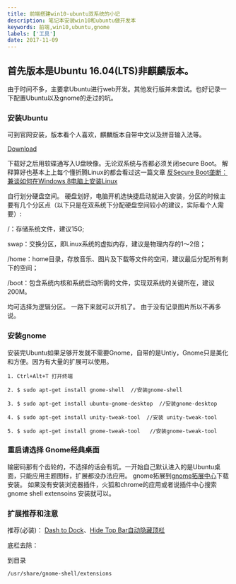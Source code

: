 ```yaml
---
title: 前端搭建win10-ubuntu双系统的小记
description: 笔记本安装win10和ubuntu做开发本
keywords: 前端,win10,ubuntu,gnome
labels: ['工具']
date: 2017-11-09
---
```


## 首先版本是Ubuntu 16.04(LTS)非麒麟版本。

由于时间不多，主要拿Ubuntu进行web开发。其他发行版并未尝试。也好记录一下配置Ubuntu以及gnome的走过的坑。

### 安装Ubuntu

可到官网安装，版本看个人喜欢，麒麟版本自带中文以及拼音输入法等。

[Download](http://cn.ubuntu.com/download/)

下载好之后用软碟通写入U盘映像。无论双系统与否都必须关闭secure Boot。
解释算好也基本上上每个懂折腾Linux的都会看过这一篇文章
[反Secure Boot垄断：兼谈如何在Windows 8电脑上安装Linux](http://www.ruanyifeng.com/blog/2013/01/secure_boot.html)

自行划分硬盘空间。
硬盘划好，电脑开机选快捷启动就进入安装，分区的时候主要有几个分区点（以下只是在双系统下分配硬盘空间较小的建议，实际看个人需要）:

/：存储系统文件，建议15G;

swap：交换分区，即Linux系统的虚拟内存，建议是物理内存的1～2倍；

/home：home目录，存放音乐、图片及下载等文件的空间，建议最后分配所有剩下的空间；

/boot：包含系统内核和系统启动所需的文件，实现双系统的关键所在，建议200M。

均可选择为逻辑分区。
一路下来就可以开机了。
由于没有记录图片所以不再多说。

### 安装gnome

安装完Ubuntu如果足够开发就不需要Gnome，自带的是Untiy，Gnome只是美化和方便。因为有大量的扩展可以使用。

```
1. Ctrl+Alt+T 打开终端
```

```
2. $ sudo apt-get install gnome-shell  //安装gnome-shell
```

```
3. $ sudo apt-get install ubuntu-gnome-desktop  //安装gnome-desktop
```

```
4. $ sudo apt-get install unity-tweak-tool  //安装 unity-tweak-tool
```

```
5. $ sudo apt-get install gnome-tweak-tool   //安装gnome-tweak-tool
```

### 重启请选择 Gnome经典桌面

输密码那有个齿轮的，不选择的话会有坑。一开始自己默认进入的是Ubuntu桌面，只能应用主题图标，扩展都没办法应用。
gnome拓展到[gnome拓展中心](https://extensions.gnome.org/)下载安装。
如果没有安装浏览器插件，火狐和chrome的应用或者说插件中心搜索gnome shell extensoins 安装就可以。

### 扩展推荐和注意

推荐(必装)： [Dash to Dock](https://extensions.gnome.org/extension/307/dash-to-dock/)、[Hide Top Bar自动隐藏顶栏](https://extensions.gnome.org/extension/545/hide-top-bar/)

底栏去除：

到目录

```bash
/usr/share/gnome-shell/extensions
```